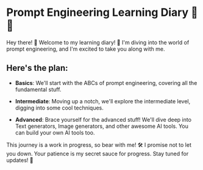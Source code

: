 # Prompt Engineering Learning Diary 📖✨

Hey there! 👋 Welcome to my learning diary! 🚀 I'm diving into the world of prompt engineering, and I'm excited to take you along with me.

## Here's the plan:

- **Basics**: We'll start with the ABCs of prompt engineering, covering all the fundamental stuff.

- **Intermediate**: Moving up a notch, we'll explore the intermediate level, digging into some cool techniques.

- **Advanced**: Brace yourself for the advanced stuff! We'll dive deep into Text generators, Image generators, and other awesome AI tools. You can build your own AI tools too. 

This journey is a work in progress, so bear with me! 🛠️ I promise not to let you down. Your patience is my secret sauce for progress. Stay tuned for updates! 🌟
